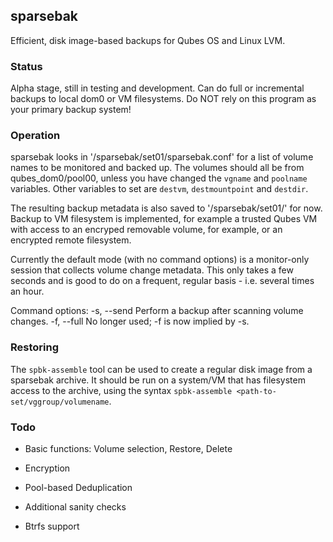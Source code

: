## sparsebak

Efficient, disk image-based backups for Qubes OS and Linux LVM.

### Status

Alpha stage, still in testing and development. Can do full or incremental
backups to local dom0 or VM filesystems. Do NOT rely on this program as your primary backup system!

### Operation

sparsebak looks in '/sparsebak/set01/sparsebak.conf' for a list of volume names to
be monitored and backed up. The volumes should all be from qubes_dom0/pool00,
unless you have changed the `vgname` and `poolname` variables. Other variables to
set are `destvm`, `destmountpoint` and `destdir`.

The resulting backup metadata is also saved to '/sparsebak/set01/' for now. Backup to
VM filesystem is implemented, for example a trusted Qubes VM with access to an
encryped removable volume, for example, or an encrypted remote filesystem.

Currently the default mode (with no command options) is a monitor-only session
that collects volume change metadata. This only takes a few seconds and is good
to do on a frequent, regular basis - i.e. several times an hour.

Command options:
  -s, --send    Perform a backup after scanning volume changes.
  -f, --full    No longer used; -f is now implied by -s.

### Restoring

The `spbk-assemble` tool can be used to create a regular disk image from a
sparsebak archive. It should be run on a system/VM that has filesystem access
to the archive, using the syntax `spbk-assemble <path-to-set/vggroup/volumename`.

### Todo

* Basic functions: Volume selection, Restore, Delete

* Encryption

* Pool-based Deduplication

* Additional sanity checks

* Btrfs support
